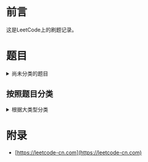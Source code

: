 # 前言

这是LeetCode上的刷题记录。

# 题目

<details>
<summary>尚未分类的题目</summary>

| 代码 | 解法 | 链接 |
| ---- | ---- | ---- |
| [两数相加](AddTwoNumbers.java) | | [给出两个 非空 的链表用来表示两个非负的整数。其中，它们各自的位数是按照 逆序 的方式存储的，并且它们的每个节点只能存储 一位 数字。如果，我们将这两个数相加起来，则会返回一个新的链表来表示它们的和。](https://leetcode-cn.com/problems/add-two-numbers/) |
| [寻找两个有序数组的中位数](FindMedianSortedArrays.java) | 递归 | [给定两个大小为 m 和 n 的有序数组 nums1 和 nums2。](https://leetcode-cn.com/problems/median-of-two-sorted-arrays) |
| [整数反转](ReverseInteger.java) | | [给出一个 32 位的有符号整数，你需要将这个整数中每位上的数字进行反转。](https://leetcode-cn.com/problems/reverse-integer/) |
| [回文数](PalindromeNumber.java) | | [判断一个整数是否是回文数。回文数是指正序（从左向右）和倒序（从右向左）读都是一样的整数。](https://leetcode-cn.com/problems/palindrome-number/) |
| [生命游戏](GameOfLife.java) | 归纳法 | [生命游戏，简称为生命，是英国数学家约翰·何顿·康威在 1970 年发明的细胞自动机。](https://leetcode-cn.com/problems/game-of-life/) |
| [接雨水](Trap.java) | 韦恩图法 | [给定 n 个非负整数表示每个宽度为 1 的柱子的高度图，计算按此排列的柱子，下雨之后能接多少雨水。](https://leetcode-cn.com/problems/trapping-rain-water/) |
| [最长公共前缀](LongestCommonPrefix.java) | | [编写一个函数来查找字符串数组中的最长公共前缀。](https://leetcode-cn.com/problems/longest-common-prefix/) |
| [20.有效的括号](ValidParenthesis.java) | 辅助栈 | [给定一个只包括 '('，')'，'{'，'}'，'['，']' 的字符串，判断字符串是否有效。](https://leetcode-cn.com/problems/valid-parentheses/) | 
| [反转字符串](ReverseString.java) | | [编写一个函数，其作用是将输入的字符串反转过来。输入字符串以字符数组 char[] 的形式给出。](https://leetcode-cn.com/problems/reverse-string/) |
| [反转字符串中的单词 III](ReverseWords.java) | | [给定一个字符串，你需要反转字符串中每个单词的字符顺序，同时仍保留空格和单词的初始顺序。](https://leetcode-cn.com/problems/reverse-words-in-a-string-iii/) |
| [除自身以外数组的乘积](ProductExceptSelf.java) |   | [给你一个长度为 n 的整数数组 nums，其中 n > 1，返回输出数组 output ，其中 output[i] 等于 nums 中除 nums[i] 之外其余各元素的乘积。](https://leetcode-cn.com/problems/product-of-array-except-self/) |
| [136.只出现一次的数字](SingleNumber.java) | 异或 | [给定一个非空整数数组，除了某个元素只出现一次以外，其余每个元素均出现两次。找出那个只出现了一次的元素。](https://leetcode-cn.com/problems/single-number/) |
| [存在重复元素](ContainsDuplicate.java) |   | [给定一个整数数组，判断是否存在重复元素。](https://leetcode-cn.com/problems/contains-duplicate/) |
| [数组中的第K个最大元素](FindKthLargest.java) |  快排  | [在未排序的数组中找到第 k 个最大的元素。请注意，你需要找的是数组排序后的第 k 个最大的元素，而不是第 k 个不同的元素。](https://leetcode-cn.com/problems/kth-largest-element-in-an-array/) |
| [169.多数元素](MajorityElement.java) | Boyer-Moore投票算法 | [给定一个大小为 n 的数组，找到其中的多数元素。多数元素是指在数组中出现次数大于 ⌊ n/2 ⌋ 的元素。](https://leetcode-cn.com/problems/majority-element/) |
| [字符串转换整数 (atoi)](MyAtoi.java) |  | [请你来实现一个 atoi 函数，使其能将字符串转换成整数。](https://leetcode-cn.com/problems/string-to-integer-atoi/) |
| [三数之和](ThreeSum.java) |   | [给你一个包含 n 个整数的数组 nums，判断 nums 中是否存在三个元素 a，b，c ，使得 a + b + c = 0 ？请你找出所有满足条件且不重复的三元组。](https://leetcode-cn.com/problems/3sum/) |
| [最接近的三数之和](ThreeSumClosest.java) |   | [给定一个包括 n 个整数的数组 nums 和 一个目标值 target。找出 nums 中的三个整数，使得它们的和与 target 最接近。返回这三个数的和。假定每组输入只存在唯一答案。](https://leetcode-cn.com/problems/3sum-closest/) |
| [合并K个排序链表](MergeKLists.java) |  归并排序变形 | [合并 k 个排序链表，返回合并后的排序链表。请分析和描述算法的复杂度。](https://leetcode-cn.com/problems/merge-k-sorted-lists/) |
| [搜索旋转排序数组](Search.java) |  二分查找 | [搜索一个给定的目标值，如果数组中存在这个目标值，则返回它的索引，否则返回 -1 。你可以假设数组中不存在重复的元素。你的算法时间复杂度必须是 O(log n) 级别。](https://leetcode-cn.com/problems/search-in-rotated-sorted-array/) |
| [字符串相乘](Multiply.java) |  乘法-竖式运算 | [给定两个以字符串形式表示的非负整数 num1 和 num2，返回 num1 和 num2 的乘积，它们的乘积也表示为字符串形式。](https://leetcode-cn.com/problems/multiply-strings/) |
| [环形链表 II](DetectCycle.java) |  快慢指针 | [给定一个链表，返回链表开始入环的第一个节点。 如果链表无环，则返回 null。](https://leetcode-cn.com/problems/linked-list-cycle-ii/) |
| [排序链表](SortList.java) |  归并排序变形 | [在 O(n log n) 时间复杂度和常数级空间复杂度下，对链表进行排序。](https://leetcode-cn.com/problems/sort-list/) |
| [螺旋矩阵](SpiralOrder.java) |   | [请按照顺时针螺旋顺序，返回矩阵中的所有元素。](https://leetcode-cn.com/problems/spiral-matrix/) |
| [螺旋矩阵 II](GenerateMatrix.java) |   | [给定一个正整数 n，生成一个包含 1 到 n2 所有元素，且元素按顺时针顺序螺旋排列的正方形矩阵。](https://leetcode-cn.com/problems/spiral-matrix-ii/) |
| [旋转链表](RotateRight.java) |   | [给定一个链表，旋转链表，将链表每个节点向右移动 k 个位置，其中 k 是非负数。](https://leetcode-cn.com/problems/rotate-list/) |
| [二叉树的最大深度](MaxDepth.java) |  DFS   | [给定一个二叉树，找出其最大深度。](https://leetcode-cn.com/problems/maximum-depth-of-binary-tree/) |
| [2的幂](IsPowerOfTwo.java) | 数学归纳法 | [给定一个整数，编写一个函数来判断它是否是 2 的幂次方。](https://leetcode-cn.com/problems/power-of-two/) |
| [子集](Subsets.java) |  位掩码 | [给定一组不含重复元素的整数数组 nums，返回该数组所有可能的子集（幂集）。](https://leetcode-cn.com/problems/subsets/) |
| [二叉搜索树的最近公共祖先](LowestCommonAncestor.java) |  利用二叉搜索树的特性 | [给定一个二叉搜索树, 找到该树中两个指定节点的最近公共祖先。](https://leetcode-cn.com/problems/lowest-common-ancestor-of-a-binary-search-tree/) |
| [二叉树的最近公共祖先](LowestCommonAncestor1.java) |  递归 | [给定一个二叉树, 找到该树中两个指定节点的最近公共祖先。](https://leetcode-cn.com/problems/lowest-common-ancestor-of-a-binary-tree/) |
| [二叉搜索树中第K小的元素](KthSmallest.java) |  辅助栈 | [给定一个二叉搜索树，编写一个函数 kthSmallest 来查找其中第 k 个最小的元素。](https://leetcode-cn.com/problems/kth-smallest-element-in-a-bst/) |
| [删除链表的倒数第N个节点](RemoveNthFromEnd.java) |  双指针 | [给定一个链表，删除链表的倒数第 n 个节点，并且返回链表的头结点。](https://leetcode-cn.com/problems/remove-nth-node-from-end-of-list/) |
| [解析布尔表达式](ParseBoolExpr.java) | 双辅助栈 | [给你一个以字符串形式表述的 布尔表达式（boolean） expression，返回该式的运算结果。](https://leetcode-cn.com/problems/parsing-a-boolean-expression/) |
| [逆波兰表达式求值](EvalRPN.java) |  辅助栈 | [根据逆波兰表示法，求表达式的值。](https://leetcode-cn.com/problems/evaluate-reverse-polish-notation/) |
| [汉明距离](HammingDistance.java) | 异或、相与 | [给出两个整数 x 和 y，计算它们之间的汉明距离。](https://leetcode-cn.com/problems/hamming-distance/) |
| [盛最多水的容器](MaxArea.java) | 双指针消状态<br/>裁剪搜索空间 | [给你 n 个非负整数 a1，a2，...，an，每个数代表坐标中的一个点 (i, ai) 。在坐标内画 n 条垂直线，垂直线 i 的两个端点分别为 (i, ai) 和 (i, 0)。找出其中的两条线，使得它们与 x 轴共同构成的容器可以容纳最多的水。](https://leetcode-cn.com/problems/container-with-most-water/) |
| [146. LRU 缓存机制](LRUCache.java)| | [运用你所掌握的数据结构，设计和实现一个  LRU (最近最少使用) 缓存机制 。](https://leetcode-cn.com/problems/lru-cache/) |

</details>

## 按照题目分类

<details>
<summary>根据大类型分类</summary>

 - [数组](array/Readme.md)
 - [回溯算法](backtrace/Readme.md)
 - [动态规划](dp/Readme.md)
 - [贪心算法](greedy/Readme.md)
 - [数学](math/Readme.md)
 - [矩阵](matrix/Readme.md)
 - [LeetCode 剑指Offer](offer/Readme.md)
 - [树](tree/Readme.md)

</details>

# 附录

 - [https://leetcode-cn.com](https://leetcode-cn.com)

